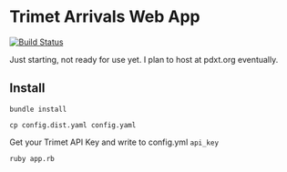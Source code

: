 # Trimet Arrivals Web App

[![Build Status](https://travis-ci.org/samkeen/trimet-web.png?branch=master)](https://travis-ci.org/samkeen/trimet-web)

Just starting, not ready for use yet.  I plan to host at pdxt.org eventually.

## Install

```
bundle install

cp config.dist.yaml config.yaml
```

Get your Trimet API Key and write to config.yml `api_key`

```
ruby app.rb
```
